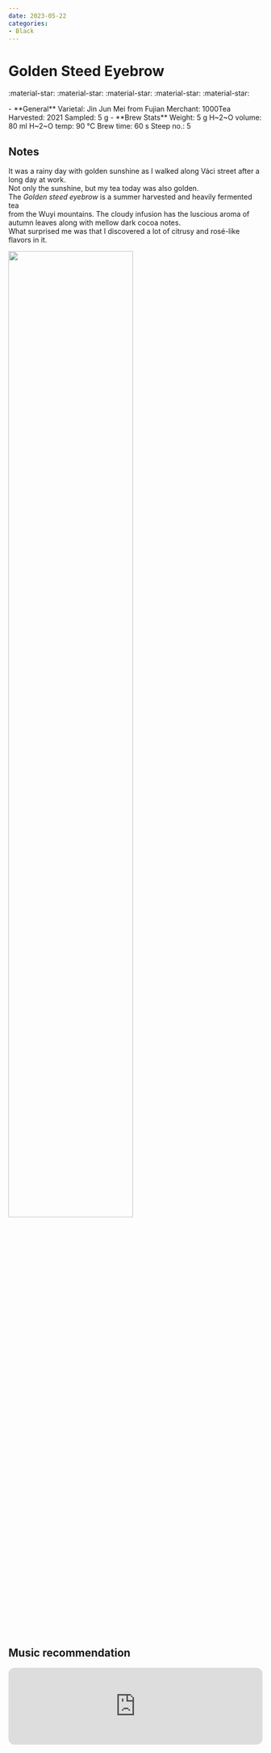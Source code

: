 ```yaml
---
date: 2023-05-22
categories:
- Black
---
```

# Golden Steed Eyebrow

:material-star: :material-star: :material-star: :material-star: :material-star:

<div class="grid cards" markdown>
- **General**  
Varietal: Jin Jun Mei from Fujian  
Merchant: 1000Tea  
Harvested: 2021  
Sampled: 5 g  
- **Brew Stats**  
Weight: 5 g   
H~2~O volume: 80 ml  
H~2~O temp: 90 °C   
Brew time: 60 s  
Steep no.: 5  
</div>

## Notes

It was a rainy day with golden sunshine as I walked along Váci street after a long day at work.  
Not only the sunshine, but my tea today was also golden.   
The _Golden steed eyebrow_ is a summer harvested and heavily fermented tea  
from the Wuyi mountains. The cloudy infusion has the luscious aroma of autumn leaves along with mellow dark cocoa notes.  
What surprised me was that I discovered a lot of citrusy and rosé-like flavors in it.

<img src="/img/wheel/golden_steed_eyebrow.svg" width="70%"></img>
<!-- more -->
## Music recommendation

<iframe style="border-radius:12px" src="https://open.spotify.com/embed/track/7bM4Sgucn57IxRMNOUP9p0?utm_source=generator&theme=0" width="100%" height="152" frameBorder="0" allowfullscreen="" allow="autoplay; clipboard-write; encrypted-media; fullscreen; picture-in-picture" loading="lazy"></iframe>

<div style="visibility: hidden">
................................................................................................................................................................................................
</div>


